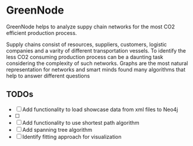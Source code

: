 # GreenNode

GreenNode helps to analyze suppy chain networks for the most CO2 efficient production process.

Supply chains consist of resources, suppliers, customers, logistic companies and a varity of different transportation vessels. To identify the less CO2 consuming production process can be a daunting task considering the complexity of such networks. Graphs are the most natural representation for networks and smart minds found many algorithms that help to answer different questions  


## TODOs

- [ ] Add functionality to load showcase data from xml files to Neo4j
- [ ]
- [ ] Add functionality to use shortest path algorithm
- [ ] Add spanning tree algorithm
- [ ] Identify fitting approach for visualization
